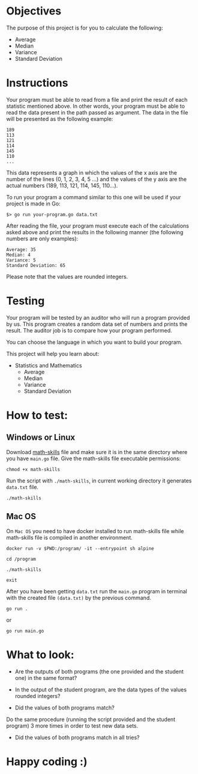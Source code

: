 # Objectives

The purpose of this project is for you to calculate the following:

- Average
- Median
- Variance
- Standard Deviation

# Instructions

Your program must be able to read from a file and print the result of each statistic mentioned above. In other words, your program must be able to read the data present in the path passed as argument. The data in the file will be presented as the following example:
```
189
113
121
114
145
110
...
```
This data represents a graph in which the values of the x axis are the number of the lines (0, 1, 2, 3, 4, 5 ...) and the values of the y axis are the actual numbers (189, 113, 121, 114, 145, 110...).

To run your program a command similar to this one will be used if your project is made in Go:

```
$> go run your-program.go data.txt
```

After reading the file, your program must execute each of the calculations asked above and print the results in the following manner (the following numbers are only examples):

```
Average: 35
Median: 4
Variance: 5
Standard Deviation: 65
```

Please note that the values are rounded integers.

# Testing

Your program will be tested by an auditor who will run a program provided by us. This program creates a random data set of numbers and prints the result. The auditor job is to compare how your program performed.

You can choose the language in which you want to build your program.

This project will help you learn about:

- Statistics and Mathematics
  - Average
  - Median
  - Variance
  - Standard Deviation

# How to test:

## Windows or Linux

Download [math-skills](https://assets.01-edu.org/stats-projects/math-skills) file and make sure it is in the same directory where you have `main.go` file. Give the math-skills file executable permissions:

```
chmod +x math-skills
```

Run the script with `./math-skills`, in current working directory it generates `data.txt` file.

```
./math-skills
```
## Mac OS

On `Mac OS` you need to have docker installed to run math-skills file while math-skills file is compiled in another environment.

```
docker run -v $PWD:/program/ -it --entrypoint sh alpine
```
```
cd /program
```
```
./math-skills
```
```
exit
```
After you have been getting `data.txt` run the `main.go` program in terminal with the created file `(data.txt)` by the previous command.

```
go run .
```
or
```
go run main.go
```

# What to look:

+ Are the outputs of both programs (the one provided and the student one) in the same format?

+ In the output of the student program, are the data types of the values rounded integers?

+ Did the values of both programs match?

Do the same procedure (running the script provided and the student program) 3 more times in order to test new data sets.

+ Did the values of both programs match in all tries?

# Happy coding :)



